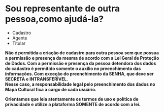 # Sou representante de outra pessoa,como ajudá-la?

- Cadastro
- Agente
- Titular

<b>Não é permitida a criação de cadastro para outra pessoa sem que possua a permissão e presença da mesma de acordo com a Lei Geral de Proteção de Dados. 
Com a permissão e presença da pessoa detendora dos dados do cadastro é permitido somente o auxílio no preenchimento das informações. 
Com exceção do preenchimento da SENHA, que deve ser SECRETA e INTRANSFERÍVEL.   
Nesse caso, a responsabilidade legal pelo preenchimento dos dados no Mapa Cultural fica a cargo de cada usuário.

Orientamos que leia atentamente os termos de uso e política de privacidade e utilize a plataforma SOMENTE de acordo com a lei.  </b>